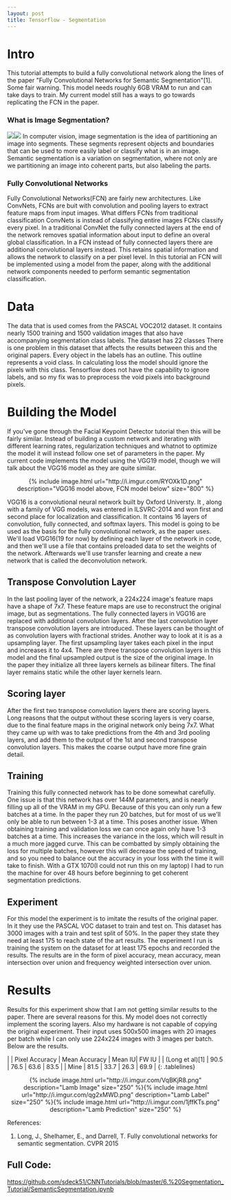 ```yaml
---
layout: post
title: Tensorflow - Segmentation
---
```


<style>
.tablelines table, .tablelines td, .tablelines th {
        border: 1px solid black;
        }
</style>



# Intro
This tutorial attempts to build a fully convolutional network along the lines of the paper "Fully Convolutional Networks for Semantic Segmentation"[1]. Some fair warning. This model needs roughly 6GB VRAM to run and can take days to train. My current model still has a ways to go towards replicating the FCN in the paper.

### What is Image Segmentation?
![](http://i.imgur.com/mSJDVCS.jpg)![](http://i.imgur.com/qZh484g.png)
In computer vision, image segmentation is the idea of partitioning an image into segments. These segments represent objects and boundaries that can be used to more easily label or classify what is in an image. Semantic segmentation is a variation on segmentation, where not only are we partitioning an image into coherent parts, but also labeling the parts.

### Fully Convolutional Networks
Fully Convolutional Networks(FCN) are fairly new architectures. Like ConvNets, FCNs are buit with convolution and pooling layers to extract feature maps from input images. What differs FCNs from traditional classification ConvNets is instead of classifying entire images FCNs classify every pixel. In a traditional ConvNet the fully connected layers at the end of the network removes spatial information about input to define an overal global classification. In a FCN instead of fully connected layers there are additional convolutional layers instead. This retains spatial information and allows the network to classify on a per pixel level. In this tutorial an FCN will be implemented using a model from the paper, along with the additional network components needed to perform semantic segmentation classification.

# Data
The data that is used comes from the PASCAL VOC2012 dataset. It contains nearly 1500 training and 1500 validation images that also have accompanying segmentation class labels. The dataset has 22 classes There is one problem in this dataset that affects the results between this and the original papers. Every object in the labels has an outline. This outline represents a void class. In calculating loss the model should ignore the pixels with this class. Tensorflow does not have the capability to ignore labels, and so my fix was to preprocess the void pixels into background pixels.

# Building the Model

If you've gone through the Facial Keypoint Detector tutorial then this will be fairly similar. Instead of building a custom network and iterating with different learning rates, regularization techniques and whatnot to optimize the model it will instead follow one set of parameters in the paper. My current code implements the model using the VGG19 model, though we will talk about the VGG16 model as they are quite similar.

<center>{% include image.html url="http://i.imgur.com/RYOXk1D.png"
description="VGG16 model above, FCN model below" size="800" %}</center>

VGG16 is a convolutional neural network built by Oxford Universty. It , along with a family of VGG models, was entered in  ILSVRC-2014 and won first and second place for localization and classification. It contains 16 layers of convolution, fully connected, and softmax layers. This model is going to be used as the basis for the fully convolutional network, as the paper uses. We'll load VGG16(19 for now) by defining each layer of the network in code, and then we'll use a file that contains preloaded data to set the weights of the network. Afterwards we'll use transfer learning and create a new network that is called the deconvolution network. 

## Transpose Convolution Layer
In the last pooling layer of the network, a 224x224 image's feature maps have a shape of 7x7. These feature maps are use to reconstruct the original image, but as segmentations. The fully connected layers in VGG16 are replaced with additional convolution layers. After the last convolution layer transpose convolution layers are introduced. These layers can be thought of as convolution layers with fractional strides. Another way to look at it is as a upsampling layer. The first upsampling layer takes each pixel in the input and increases it to 4x4. There are three transpose convolution layers in this model and the final upsampled output is the size of the original image. In the paper they initialize all three layers kernels as bilinear filters. The final layer remains static while the other layer kernels learn.

## Scoring layer
After the first two transpose convolution layers there are scoring layers. Long reasons that the output without these scoring layers is very coarse, due to the final feature maps in the original network only being 7x7. What they came up with was to take predictions from the 4th and 3rd pooling layers, and add them to the output of the 1st and second transpose convolution layers. This makes the coarse output have more fine grain detail.


## Training
Training this fully connected network has to be done somewhat carefully. One issue is that this network has over 144M parameters, and is nearly filling up all of the VRAM in my GPU. Because of this you can only run a few batches at a time. In the paper they run 20 batches, but for most of us we'll only be able to run between 1-3 at a time. This poses another issue. When obtaining training and validation loss we can once again only have 1-3 batches at a time. This increases the variance in the loss, which will result in a much more jagged curve. This can be combatted by simply obtaining the loss for multiple batches, however this will decrease the speed of training, and so you need to balance out the accuracy in your loss with the time it will take to finish. With a GTX 1070(I could not run this on my laptop) I had to run the machine for over 48 hours before beginning to get coherent segmentation predictions.

## Experiment
For this model the experiment is to imitate the results of the original paper. In it they use the PASCAL VOC dataset to train and test on. This dataset has 3000 images with a train and test split of 50\%. In the paper they state they need at least 175 to reach state of the art results. The experiment I run is training the system on the dataset for at least 175 epochs and recorded the results. The results are in the form of pixel accuracy, mean accuracy, mean intersection over union and frequency weighted intersection over union.


# Results
Results for this experiment show that I am not getting similar results to the paper. There are several reasons for this. My model does not correctly implement the scoring layers. Also my hardware is not capable of copying the original experiment. Their input uses 500x500 images with 20 images per batch while I can only use 224x224 images with 3 images per batch. Below are the results.


|  | Pixel Accuracy | Mean Accuracy | Mean IU| FW IU |
| (Long et al)[1] | 90.5 | 76.5 | 63.6 | 83.5 |
| Mine | 81.5 | 33.7 | 26.3 | 69.9 |
{: .tablelines}

<center>{% include image.html url="http://i.imgur.com/VqBKjR8.png"
description="Lamb Image" size="250" %}{% include image.html url="http://i.imgur.com/qg2xMWD.png"
description="Lamb Label" size="250" %}{% include image.html url="http://i.imgur.com/1jffKTs.png"
description="Lamb Prediction" size="250" %}</center>


References:
1. Long, J., Shelhamer, E., and Darrell, T. Fully convolutional networks for semantic segmentation.
CVPR 2015


## Full Code: 
https://github.com/sdeck51/CNNTutorials/blob/master/6.%20Segmentation_Tutorial/SemanticSegmentation.ipynb
